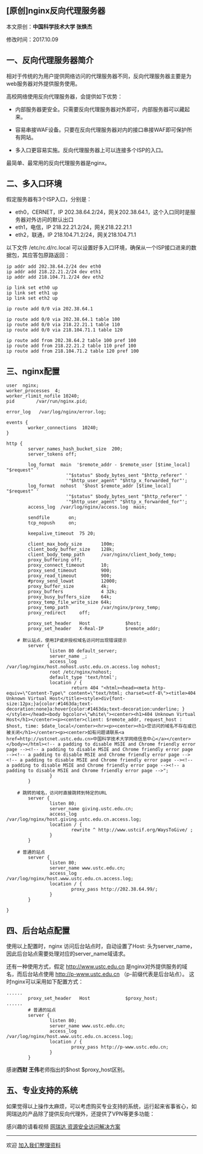 ## [原创]nginx反向代理服务器

本文原创：**中国科学技术大学 张焕杰**

修改时间：2017.10.09

## 一、反向代理服务器简介

相对于传统的为用户提供网络访问的代理服务器不同，反向代理服务器主要是为web服务器对外提供服务使用。

高校网络使用反向代理服务器，会提供如下优势：

* 内部服务器更安全。只需要反向代理服务器对外即可，内部服务器可以藏起来。

* 容易串接WAF设备。只要在反向代理服务器对内的接口串接WAF即可保护所有网站。

* 多入口更容易实施。反向代理服务器上可以连接多个ISP的入口。

最简单、最常用的反向代理服务器是nginx。

## 二、多入口环境

假定服务器有3个ISP入口，分别是：

* eth0，CERNET，IP 202.38.64.2/24，网关202.38.64.1，这个入口同时是服务器对外访问的默认出口
* eth1，电信，IP 218.22.21.2/24，网关218.22.21.1
* eth2，联通，IP 218.104.71.2/24，网关218.104.71.1

以下文件 /etc/rc.d/rc.local 可以设置好多入口环境，确保从一个ISP接口进来的数据包，其应答包原路返回：
````
ip addr add 202.38.64.2/24 dev eth0
ip addr add 218.22.21.2/24 dev eth1
ip addr add 218.104.71.2/24 dev eth2

ip link set eth0 up
ip link set eth1 up
ip link set eth2 up

ip route add 0/0 via 202.38.64.1

ip route add 0/0 via 202.38.64.1 table 100
ip route add 0/0 via 218.22.21.1 table 110
ip route add 0/0 via 218.104.71.1 table 120

ip route add from 202.38.64.2 table 100 pref 100
ip route add from 218.22.21.2 table 110 pref 100
ip route add from 218.104.71.2 table 120 pref 100
````

## 三、nginx配置
````
user  nginx;
worker_processes  4;
worker_rlimit_nofile 10240;
pid        /var/run/nginx.pid;

error_log   /var/log/nginx/error.log;

events {
        worker_connections  10240;
}

http {
        server_names_hash_bucket_size  200;
        server_tokens off;

        log_format  main  '$remote_addr - $remote_user [$time_local] "$request" '
                      '"$status" $body_bytes_sent "$http_referer" '
                      '"$http_user_agent" "$http_x_forwarded_for"';
        log_format  nohost  '$host $remote_addr [$time_local] "$request" '
                      '"$status" $body_bytes_sent "$http_referer" '
                      '"$http_user_agent" "$http_x_forwarded_for"';
        access_log  /var/log/nginx/access.log  main;

        sendfile       on;
        tcp_nopush     on;

        keepalive_timeout  75 20;

        client_max_body_size       100m;
        client_body_buffer_size    128k;
        client_body_temp_path      /var/nginx/client_body_temp;
        proxy_buffering off;
        proxy_connect_timeout      10;
        proxy_send_timeout         900;
        proxy_read_timeout         900;
        #proxy_send_lowat          12000;
        proxy_buffer_size          4k;
        proxy_buffers              4 32k;
        proxy_busy_buffers_size    64k;
        proxy_temp_file_write_size 64k;
        proxy_temp_path            /var/nginx/proxy_temp;
        proxy_redirect     off;

        proxy_set_header   Host             $host;
        proxy_set_header   X-Real-IP        $remote_addr;

	# 默认站点，使用IP或非授权域名访问时出现错误提示
        server {
                listen 80 default_server;
                server_name _;
                access_log /var/log/nginx/host.nohost.ustc.edu.cn.access.log nohost;
                root /etc/nginx/nohost;
                default_type 'text/html';
                location / {
                        return 404 "<html><head><meta http-equiv=\"Content-Type\" content=\"text/html; charset=utf-8\"><title>404 Unknown Virtual Host</title><style>div{font-size:12px;}a{color:#1463da;text-decoration:none}a:hover{color:#1463da;text-decoration:underline; }</style></head><body bgcolor=\"white\"><center><h1>404 Unknown Virtual Host</h1></center><p><center>client: $remote_addr, request_host : $host, time: $date_local</center><hr><p><center><h1>您访问的域名不存在或已被关闭</h1></center><p><center>如有问题请联系<a href=http://ustcnet.ustc.edu.cn>中国科学技术大学网络信息中心</a></center></body></html><!-- a padding to disable MSIE and Chrome friendly error page --><!-- a padding to disable MSIE and Chrome friendly error page --><!-- a padding to disable MSIE and Chrome friendly error page --><!-- a padding to disable MSIE and Chrome friendly error page --><!-- a padding to disable MSIE and Chrome friendly error page --><!-- a padding to disable MSIE and Chrome friendly error page -->";
                }
        }

	# 跳转的域名，访问时直接跳转到特定的URL
     	server {
                listen 80;
                server_name giving.ustc.edu.cn;
                access_log /var/log/nginx/host.giving.ustc.edu.cn.access.log;
                location / {
                        rewrite ^ http://www.ustcif.org/WaysToGive/ ;
                }
        }

	# 普通的站点
        server {
                listen 80;
                server_name www.ustc.edu.cn;
                access_log /var/log/nginx/host.www.ustc.edu.cn.access.log;
                location / {
                        proxy_pass http://202.38.64.99/;
                }
        }

}
````

## 四、后台站点配置

使用以上配置时，nginx 访问后台站点时，自动设置了Host: 头为server_name，因此后台站点需要处理对应的server_name域请求。

还有一种使用方式，假定 http://www.ustc.edu.cn 是nginx对外提供服务的域名，而后台站点使用 http://p-www.ustc.edu.cn （p-前缀代表是后台站点）。
这时nginx可以采用如下配置方式：
````
......
        proxy_set_header   Host             $proxy_host;
......
        # 普通的站点
        server {
                listen 80;
                server_name www.ustc.edu.cn;
                access_log /var/log/nginx/host.www.ustc.edu.cn.access.log;
                location / {
                        proxy_pass http://p-www.ustc.edu.cn;
                }
        }
````
感谢**西财 王伟**老师指出的$host $proxy_host区别。

## 五、专业支持的系统

如果觉得以上操作太麻烦，可以考虑购买专业支持的系统，运行起来省事省心，如网瑞达的产品除了提供反向代理外，还提供了VPN等更多功能：

感兴趣的请看视频 [网瑞达 资源安全访问解决方案](http://v.wrdtech.com/vod-show?id=66)

***
欢迎 [加入我们整理资料](https://github.com/bg6cq/ITTS)
